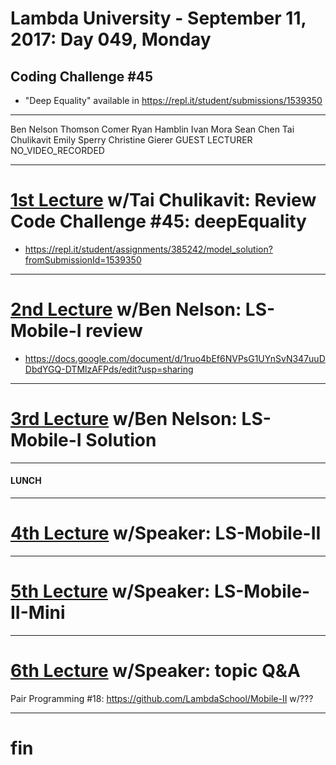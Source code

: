# Lambda University - September 11, 2017: Day 049, Monday
## Coding Challenge #45
- "Deep Equality" available in https://repl.it/student/submissions/1539350
***
Ben Nelson
Thomson Comer
Ryan Hamblin
Ivan Mora
Sean Chen
Tai Chulikavit
Emily Sperry
Christine Gierer
GUEST LECTURER
NO_VIDEO_RECORDED
***
# [1st Lecture](https://youtu.be/PpRMJi2ByKU) w/Tai Chulikavit: Review Code Challenge #45: deepEquality
- https://repl.it/student/assignments/385242/model_solution?fromSubmissionId=1539350

***
# [2nd Lecture](NO_VIDEO_RECORDED) w/Ben Nelson: LS-Mobile-I review
- https://docs.google.com/document/d/1ruo4bEf6NVPsG1UYnSvN347uuDDbdYGQ-DTMlzAFPds/edit?usp=sharing

***
# [3rd Lecture](VIDEO_RECORDED_NOT_POSTED) w/Ben Nelson: LS-Mobile-I Solution
***
#### LUNCH
***
# [4th Lecture](VIDEO_RECORDED_NOT_POSTED) w/Speaker: LS-Mobile-II
***
# [5th Lecture](VIDEO_RECORDED_NOT_POSTED) w/Speaker: LS-Mobile-II-Mini
***
# [6th Lecture](VIDEO_RECORDED_NOT_POSTED) w/Speaker: topic Q&A

Pair Programming #18: https://github.com/LambdaSchool/Mobile-II w/???

***
# fin
